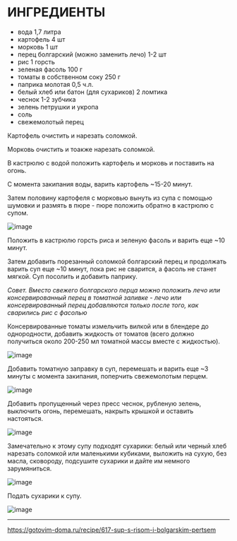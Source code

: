 # ИНГРЕДИЕНТЫ
- вода	1,7 литра
- картофель	4 шт
- морковь	1 шт
- перец болгарский (можно заменить лечо)	1-2 шт
- рис	1 горсть
- зеленая фасоль	100 г
- томаты в собственном соку	250 г
- паприка молотая	0,5 ч.л.
- белый хлеб или батон (для сухариков)	2 ломтика
- чеснок	1-2 зубчика
- зелень петрушки и укропа	
- соль	
- свежемолотый перец


Картофель очистить и нарезать соломкой.

Морковь очистить и тоакже нарезать соломкой.

В кастрюлю с водой положить картофель и морковь и поставить на огонь.

С момента закипания воды, варить картофель ~15-20 минут.

Затем половину картофеля с морковью вынуть из супа с помощью шумовки и размять в пюре - пюре положить обратно в кастрюлю с супом.

![image](https://user-images.githubusercontent.com/100151463/172628391-0e85280f-6544-4744-8fa6-5bf3f7e1c702.png)

Положить в кастрюлю горсть риса и зеленую фасоль и варить еще ~10 минут.

Затем добавить порезанный соломкой болгарский перец и продолжать варить суп еще ~10 минут, пока рис не сварится, а фасоль не станет мягкой. Суп посолить и добавить паприку.

*Совет. Вместо свежего болгарского перца можно положить лечо или консервированный перец в томатной заливке - лечо или консервированный перец добавляются только после того, как сварились рис с фасолью*

Консервированные томаты измельчить вилкой или в блендере до однородности, добавить жидкость от томатов (всего должно получиться около 200-250 мл томатной массы вместе с жидкостью).

![image](https://user-images.githubusercontent.com/100151463/172628496-727d499f-e1b0-4797-bdfc-807de3d8e0a7.png)

Добавить томатную заправку в суп, перемешать и варить еще ~3 минуты с момента закипания, поперчить свежемолотым перцем.

![image](https://user-images.githubusercontent.com/100151463/172628525-f675c09b-a058-4a82-9bc6-9fed27da0b89.png)

Добавить пропущенный через пресс чеснок, рубленую зелень, выключить огонь, перемешать, накрыть крышкой и оставить настояться.

![image](https://user-images.githubusercontent.com/100151463/172628558-9dde67c2-d02a-41c4-9853-34c19a47e5b1.png)

Замечательно к этому супу подходят сухарики: белый или черный хлеб нарезать соломкой или маленькими кубиками, выложить на сухую, без масла, сковороду, подсушите сухарики и дайте им немного зарумяниться.

![image](https://user-images.githubusercontent.com/100151463/172628591-2b4e0265-8cfd-4980-95a0-0a81f742d8a8.png)

Подать сухарики к супу.

![image](https://user-images.githubusercontent.com/100151463/172628622-6eef8cd2-4b18-475a-ba60-5798596cec98.png)

---

https://gotovim-doma.ru/recipe/617-sup-s-risom-i-bolgarskim-pertsem
